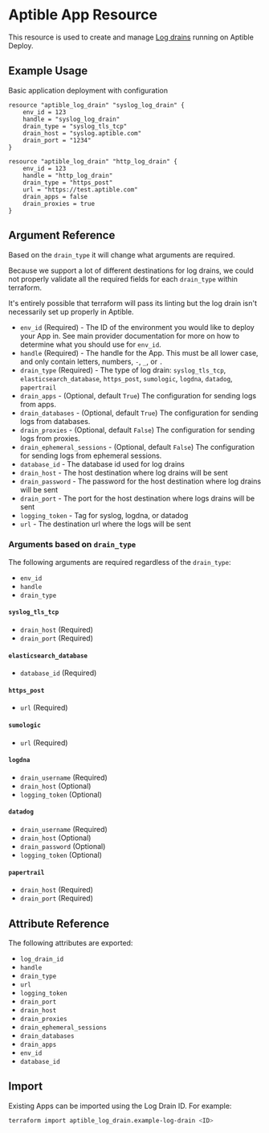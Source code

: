 # Aptible App Resource

This resource is used to create and manage
[Log drains](https://deploy-docs.aptible.com/docs/log-drains)
running on Aptible Deploy.

## Example Usage

Basic application deployment with configuration

```hcl
resource "aptible_log_drain" "syslog_log_drain" {
    env_id = 123
    handle = "syslog_log_drain"
    drain_type = "syslog_tls_tcp"
    drain_host = "syslog.aptible.com"
    drain_port = "1234"
}
```

```hcl
resource "aptible_log_drain" "http_log_drain" {
    env_id = 123
    handle = "http_log_drain"
    drain_type = "https_post"
    url = "https://test.aptible.com"
    drain_apps = false
    drain_proxies = true
}
```

## Argument Reference

Based on the `drain_type` it will change what arguments are required.

Because we support a lot of different destinations for log drains, we could not
properly validate all the required fields for each `drain_type` within
terraform.

It's entirely possible that terraform will pass its linting but the log drain isn't
necessarily set up properly in Aptible.

- `env_id` (Required) - The ID of the environment you would like to deploy your
  App in. See main provider documentation for more on how to determine what
  you should use for `env_id`.
- `handle` (Required) - The handle for the App. This must be all lower case, and
  only contain letters, numbers, `-`, `_`, or `.`
- `drain_type` (Required) - The type of log drain: `syslog_tls_tcp`,
  `elasticsearch_database`, `https_post`, `sumologic`, `logdna`, `datadog`,
  `papertrail`
- `drain_apps` - (Optional, default `True`) The configuration for sending logs from apps.
- `drain_databases` - (Optional, default `True`) The configuration for sending logs from databases.
- `drain_proxies` - (Optional, default `False`) The configuration for sending
  logs from proxies.
- `drain_ephemeral_sessions` - (Optional, default `False`) The configuration for sending logs from ephemeral sessions.
- `database_id` - The database id used for log drains
- `drain_host` - The host destination where log drains will be sent
- `drain_password` - The password for the host destination where log drains
  will be sent
- `drain_port` - The port for the host destination where logs drains will be
  sent
- `logging_token` - Tag for syslog, logdna, or datadog
- `url` - The destination url where the logs will be sent

### Arguments based on `drain_type`

The following arguments are required regardless of the `drain_type`:

- `env_id`
- `handle`
- `drain_type`

#### `syslog_tls_tcp`

- `drain_host` (Required)
- `drain_port` (Required)

#### `elasticsearch_database`

- `database_id` (Required)

#### `https_post`

- `url` (Required)

#### `sumologic`

- `url` (Required)

#### `logdna`

- `drain_username` (Required)
- `drain_host` (Optional)
- `logging_token` (Optional)

#### `datadog`

- `drain_username` (Required)
- `drain_host` (Optional)
- `drain_password` (Optional)
- `logging_token` (Optional)

#### `papertrail`

- `drain_host` (Required)
- `drain_port` (Required)

## Attribute Reference

The following attributes are exported:

- `log_drain_id`
- `handle`
- `drain_type`
- `url`
- `logging_token`
- `drain_port`
- `drain_host`
- `drain_proxies`
- `drain_ephemeral_sessions`
- `drain_databases`
- `drain_apps`
- `env_id`
- `database_id`

## Import

Existing Apps can be imported using the Log Drain ID. For example:

```bash
terraform import aptible_log_drain.example-log-drain <ID>
```

